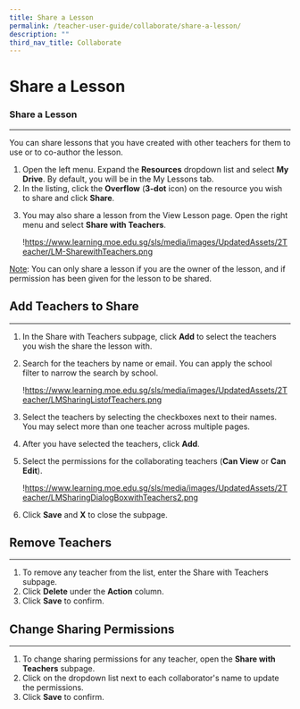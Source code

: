 ```yaml
---
title: Share a Lesson
permalink: /teacher-user-guide/collaborate/share-a-lesson/
description: ""
third_nav_title: Collaborate
---
```

<h1 id="share-a-lesson">Share a Lesson</h1>
<h3 id="-share-a-lesson-"><strong><strong>Share a Lesson</strong></strong></h3>
<hr>
<p>You can share lessons that you have created with other teachers for them to use or to co-author the lesson.</p>
<ol>
<li>Open the left menu. Expand the <strong>Resources</strong> dropdown list and select <strong>My Drive</strong>. By default, you will be in the My Lessons tab.</li>
<li>In the listing, click the <strong>Overflow</strong> (<strong>3-dot</strong> icon) on the resource you wish to share and click <strong>Share</strong>.</li>
<li><p>You may also share a lesson from the View Lesson page. Open the right menu and select <strong>Share with Teachers</strong>.</p>
<p> !<a href="https://www.learning.moe.edu.sg/sls/media/images/UpdatedAssets/2Teacher/LM-SharewithTeachers.png">https://www.learning.moe.edu.sg/sls/media/images/UpdatedAssets/2Teacher/LM-SharewithTeachers.png</a></p>
</li>
</ol>
<p><u>Note</u>: You can only share a lesson if you are the owner of the lesson, and if permission has been given for the lesson to be shared.</p>
<h2 id="-add-teachers-to-share-"><strong>Add Teachers to Share</strong></h2>
<hr>
<ol>
<li>In the Share with Teachers subpage, click <strong>Add</strong> to select the teachers you wish the share the lesson with.</li>
<li><p>Search for the teachers by name or email. You can apply the school filter to narrow the search by school.</p>
<p> !<a href="https://www.learning.moe.edu.sg/sls/media/images/UpdatedAssets/2Teacher/LMSharingListofTeachers.png">https://www.learning.moe.edu.sg/sls/media/images/UpdatedAssets/2Teacher/LMSharingListofTeachers.png</a></p>
</li>
<li><p>Select the teachers by selecting the checkboxes next to their names. You may select more than one teacher across multiple pages.</p>
</li>
<li>After you have selected the teachers, click <strong>Add</strong>.</li>
<li><p>Select the permissions for the collaborating teachers (<strong>Can View</strong> or <strong>Can Edit</strong>).</p>
<p> !<a href="https://www.learning.moe.edu.sg/sls/media/images/UpdatedAssets/2Teacher/LMSharingDialogBoxwithTeachers2.png">https://www.learning.moe.edu.sg/sls/media/images/UpdatedAssets/2Teacher/LMSharingDialogBoxwithTeachers2.png</a></p>
</li>
<li><p>Click <strong>Save</strong> and <strong>X</strong> to close the subpage.</p>
</li>
</ol>
<h2 id="-remove-teachers-"><strong>Remove Teachers</strong></h2>
<hr>
<ol>
<li>To remove any teacher from the list, enter the Share with Teachers subpage.</li>
<li>Click <strong>Delete</strong> under the <strong>Action</strong> column.</li>
<li>Click <strong>Save</strong> to confirm.</li>
</ol>
<h2 id="-change-sharing-permissions-"><strong>Change Sharing Permissions</strong></h2>
<hr>
<ol>
<li>To change sharing permissions for any teacher, open the <strong>Share with Teachers</strong> subpage.</li>
<li>Click on the dropdown list next to each collaborator's name to update the permissions.</li>
<li>Click <strong>Save</strong> to confirm.</li>
</ol>